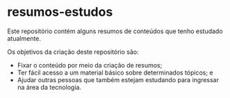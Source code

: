 # resumos-estudos

Este repositório contém alguns resumos de conteúdos que tenho estudado atualmente. 

Os objetivos da criação deste repositório são:
- Fixar o conteúdo por meio da criação de resumos;
- Ter fácil acesso a um material básico sobre determinados tópicos; e
- Ajudar outras pessoas que também estejam estudando para ingressar na área da tecnologia.
